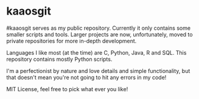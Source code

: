 # kaaosgit 

#kaaosgit serves as my public repository. Currently it only contains some smaller scripts and tools. 
Larger projects are now, unfortunately, moved to private repositories for more in-depth development.

Languages I like most (at the time) are C, Python, Java, R and SQL. This repository contains mostly Python scripts.

I'm a perfectionist by nature and love details and simple functionality, 
but that doesn't mean you're not going to hit any errors in my code!

MIT License, feel free to pick what ever you like!